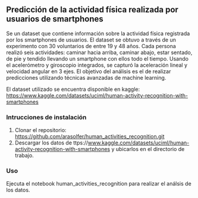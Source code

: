 ## Predicción de la actividad física realizada por usuarios de smartphones

Se un dataset que contiene información sobre la actividad física registrada por los smartphones de usuarios. El dataset se obtuvo a través de un experimento con 30 voluntarios de entre 19 y 48 años. Cada persona realizó seis actividades: caminar hacia arriba, caminar abajo, estar sentado, de pie y tendido llevando un smartphone con ellos todo el tiempo. Usando el acelerómetro y giroscopio integrados, se capturó la aceleración lineal y velocidad angular en 3 ejes. El objetivo del análisis es el de realizar predicciones utilizando técnicas avanzadas de machine learning.

El dataset utilizado se encuentra disponible en kaggle: https://www.kaggle.com/datasets/uciml/human-activity-recognition-with-smartphones

### Intrucciones de instalación

1. Clonar el repositorio: https://github.com/arasolfer/human_activities_recognition.git
2. Descargar los datos de ttps://www.kaggle.com/datasets/uciml/human-activity-recognition-with-smartphones y ubicarlos en el directorio de trabajo.

### Uso

Ejecuta el notebook human_activities_recognition para realizar el análsis de los datos.